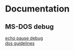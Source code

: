 # Documentation
## MS-DOS debug
[echo pause debug](https://stackoverflow.com/questions/165938/how-can-i-debug-a-bat-script)   
[dos guidelines](http://www.chebucto.ns.ca/~ak621/DOS/Bat-Tips.html)    
